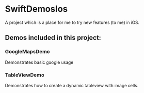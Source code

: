 # SwiftDemosIos

A project which is a place for me to try new features (to me) in iOS.

## Demos included in this project:

### GoogleMapsDemo

Demonstrates basic google usage

### TableViewDemo

Demonstrates how to create a dynamic tableview with image cells.


